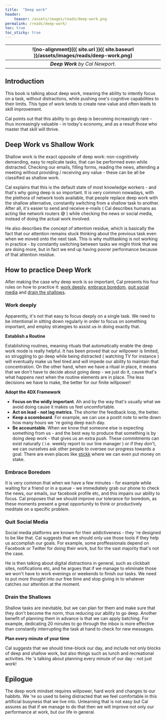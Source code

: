 ```yaml
---
title:  "Deep work"
header:
    teaser: /assets/images/reads/deep-work.png
permalink: /reads/deep-work/
toc: true
toc_sticky: true
---
```


| ![no-alignment]({{ site.url }}{{ site.baseurl }}/assets/images/reads/deep-work.png) |
|:--:|
| ***Deep Work*** *by Cal Newport.* |

## Introduction

This book is talking about deep work, meaning the ability to intently focus on a task, without distractions, while pushing
one's cognitive capabilities to their limits. This type of work tends to create new value and often leads to skill improvement. 

Cal points out that this ability to go deep is becoming increasingly rare - thus increasingly valuable - in today's economy,
and as a result those who master that skill will thrive.

## Deep Work vs Shallow Work

Shallow work is the exact opposite of deep work: non-cognitively demanding, easy to replicate tasks, that can be performed
even while distracted. Checking our emails, filling forms, reading the news, attending a meeting without providing / 
receiving any value - these can be all be classified as shallow work.

Cal explains that this is the default state of most knowledge workers - and that's why going deep is so important. It is very common
nowadays, with the plethora of network tools available, that people replace deep work with the shallow alternative, constantly
switching from a shallow task to another. After all, it's easier to send and receive e-mails ( Cal describes humans as acting like network routers :sweat_smile: )
while checking the news or social media, instead of doing the actual work involved.

He also describes the concept of attention residue, which is basically the fact that our attention remains stuck thinking about
the previous task even when we moved onto the next task. This is why multitasking is not working in practice -
by constantly switching between tasks we might think that we are doing more, but in fact we end up having poorer performance 
because of that attention residue.

## How to practice Deep Work

After making the case why deep work is so important, Cal presents his four rules on how to practice it: [work deeply](#work-deeply), 
[embrace boredom](#embrace-boredom), [quit social media](#quit-social-media) and [drain the shallows](#drain-the-shallows).

### Work deeply

Apparently, it's not that easy to focus deeply on a single task. We need to be intentional in sitting down regularly in 
order to focus on something important, and employ strategies to assist us in doing exactly that.

__Establish a Routine__

Establishing routines, meaning rituals that automatically enable the deep work mode is really helpful. It has been proved 
that our willpower is limited, so struggling to go deep while being distracted ( watching TV for instance ) will eventually
make us feel tired and will impede our ability to maintain that concentration. On the other hand, when we have a ritual in place,
it means that we don't have to decide about going deep - we just do it, cause that's what happens next when the routine elements
are in place. The less decisions we have to make, the better for our finite willpower!

__Adopt the 4DX Framework__

- **Focus on the widly important**. Ah and by the way that's usually what we avoid doing cause it makes us feel uncomfortable.
- **Act on lead - not lag metrics**. The shorter the feedback loop, the better. 
- **Keep a scoreboard**. For example, we can use a postit note to write down how many hours we 're going deep each day.
- **Be accountable**. When we know that someone else is expecting something  from us - and the best way to produce that something is
  by doing deep work - that gives us an extra push. These commitments  can exist naturally ( i.e. weekly report to our line manager )
  or if they don't, we can ourselves ask other people to oversee  our progress towards a goal. There are even places like 
  [stickk](https://www.stickk.com/) where we can even put money on stake. 
 

### Embrace Boredom

It is very common that when we have a few minutes - for example while waiting for a friend or in a queue - we immediately grab our
phone to check the news, our emails, our facebook profile etc, and this impairs our ability to focus. Cal proposes that we should improve our tolerance for boredom,
as these moments present a great opportunity to think or productively meditate on a specific problem. 

### Quit Social Media

Social media platforms are known for their addictiveness - they 're designed to be like that. Cal suggests that we should only use those 
tools if they help us accomplish our goals. For example, some proffessionals depend on Facebook or Twitter for doing their work, but for the vast majority that's not the case.

He is then talking about digital distractions in general, such as clickbait sites, notifications etc, and he argues that if we manage to eliminate those we won't have to 
work evenings or weekends to finish our tasks. We need to put more thought into our free time and stop giving in to whatever catches our attention at the moment.

### Drain the Shallows 

Shallow tasks are inevitable, but we can plan for them and make sure that they don't become the norm, thus reducing our ability to go deep. Another benefit of planning them in advance
is that we can apply batching. For example,  dedicating 20 minutes to go through the inbox is more effective than constantly interrupting the task at hand to check for new messages.

__Plan every minute of your time__

Cal suggests that we should time-block our day, and include not only blocks of deep and shallow work, but also things such as lunch and recreational activities. He 's talking
about planning every minute of our day - not just work!

## Epilogue

The deep work mindset requires willpower, hard work and changes to our habbits. We 're so used to being distracted that we feel comfortable in this artificial busyness that we live into.
Unlearning that is not easy but Cal assures as that if we manage to do that then we will improve not only our performance at work, but our life in general.

